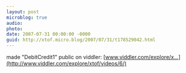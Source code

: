 ```yaml
---
layout: post
microblog: true
audio: 
photo: 
date: 2007-07-31 00:00:00 -0000
guid: http://xtof.micro.blog/2007/07/31/t178529042.html
---
```

made "DebitCredit1" public on viddler: [www.viddler.com/explore/x...](http://www.viddler.com/explore/xtof/videos/6/)
